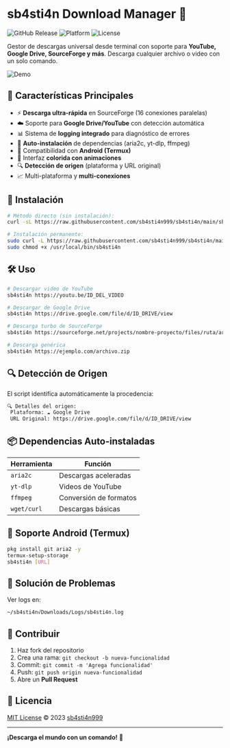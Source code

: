 # sb4sti4n Download Manager 🚀

![GitHub Release](https://img.shields.io/badge/Version-8.0-blue)
![Platform](https://img.shields.io/badge/Platform-Linux%20%7C%20Android-green)
![License](https://img.shields.io/badge/License-MIT-red)

Gestor de descargas universal desde terminal con soporte para **YouTube, Google Drive, SourceForge y más**. Descarga cualquier archivo o video con un solo comando.

![Demo](https://media.giphy.com/media/v1.Y2lkPTc5MGI3NjExdWtwY2Z5bHl6Y2FmM2RjY3Z5Z3J6d2h6eGx4N2VzZ2RmbjBqbmN6dyZlcD12MV9pbnRlcm5hbF9naWZfYnlfaWQmY3Q9Zw/3ohzdIuqJv6W9l8NtC/giphy.gif)

## 🌟 Características Principales
- ⚡ **Descarga ultra-rápida** en SourceForge (16 conexiones paralelas)
- ☁️ Soporte para **Google Drive/YouTube** con detección automática
- 📊 Sistema de **logging integrado** para diagnóstico de errores
- 🔄 **Auto-instalación** de dependencias (aria2c, yt-dlp, ffmpeg)
- 📱 Compatibilidad con **Android (Termux)**
- 🎨 Interfaz **colorida con animaciones**
- 🔍 **Detección de origen** (plataforma y URL original)
- 📈 Multi-plataforma y **multi-conexiones**

## 🚀 Instalación
```bash
# Método directo (sin instalación):
curl -sL https://raw.githubusercontent.com/sb4sti4n999/sb4sti4n/main/sb4sti4n | bash -s -- [URL]

# Instalación permanente:
sudo curl -L https://raw.githubusercontent.com/sb4sti4n999/sb4sti4n/main/sb4sti4n -o /usr/local/bin/sb4sti4n
sudo chmod +x /usr/local/bin/sb4sti4n
```

## 🛠️ Uso
```bash
# Descargar video de YouTube
sb4sti4n https://youtu.be/ID_DEL_VIDEO

# Descargar de Google Drive
sb4sti4n https://drive.google.com/file/d/ID_DRIVE/view

# Descarga turbo de SourceForge
sb4sti4n https://sourceforge.net/projects/nombre-proyecto/files/ruta/archivo/download

# Descarga genérica
sb4sti4n https://ejemplo.com/archivo.zip
```

## 🔍 Detección de Origen
El script identifica automáticamente la procedencia:
```bash
🔍 Detalles del origen:
 Plataforma: ☁️ Google Drive
 URL Original: https://drive.google.com/file/d/ID_DRIVE/view
```

## 📦 Dependencias Auto-instaladas
| Herramienta    | Función                          |
|----------------|----------------------------------|
| `aria2c`       | Descargas aceleradas             |
| `yt-dlp`       | Videos de YouTube                |
| `ffmpeg`       | Conversión de formatos           |
| `wget/curl`    | Descargas básicas                |

## 📱 Soporte Android (Termux)
```bash
pkg install git aria2 -y
termux-setup-storage
sb4sti4n [URL]
```

## 🐛 Solución de Problemas
Ver logs en:
```bash
~/sb4sti4n√Downloads/Logs/sb4sti4n.log
```

## 🤝 Contribuir
1. Haz fork del repositorio
2. Crea una rama: `git checkout -b nueva-funcionalidad`
3. Commit: `git commit -m 'Agrega funcionalidad'`
4. Push: `git push origin nueva-funcionalidad`
5. Abre un **Pull Request**

## 📜 Licencia
[MIT License](LICENSE) © 2023 [sb4sti4n999](https://github.com/sb4sti4n999)

---

**¡Descarga el mundo con un comando!** 🎉  